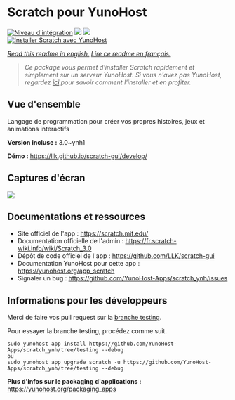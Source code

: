 # Scratch pour YunoHost

[![Niveau d'intégration](https://dash.yunohost.org/integration/scratch.svg)](https://dash.yunohost.org/appci/app/scratch) ![](https://ci-apps.yunohost.org/ci/badges/scratch.status.svg) ![](https://ci-apps.yunohost.org/ci/badges/scratch.maintain.svg)  
[![Installer Scratch avec YunoHost](https://install-app.yunohost.org/install-with-yunohost.svg)](https://install-app.yunohost.org/?app=scratch)

*[Read this readme in english.](./README.md)*
*[Lire ce readme en français.](./README_fr.md)*

> *Ce package vous permet d'installer Scratch rapidement et simplement sur un serveur YunoHost.
Si vous n'avez pas YunoHost, regardez [ici](https://yunohost.org/#/install) pour savoir comment l'installer et en profiter.*

## Vue d'ensemble

Langage de programmation pour créer vos propres histoires, jeux et animations interactifs

**Version incluse :** 3.0~ynh1

**Démo :** https://llk.github.io/scratch-gui/develop/

## Captures d'écran

![](./doc/screenshots/800px-Scratch_3.0_Éditeur.png)

## Documentations et ressources

* Site officiel de l'app : https://scratch.mit.edu/
* Documentation officielle de l'admin : https://fr.scratch-wiki.info/wiki/Scratch_3.0
* Dépôt de code officiel de l'app : https://github.com/LLK/scratch-gui
* Documentation YunoHost pour cette app : https://yunohost.org/app_scratch
* Signaler un bug : https://github.com/YunoHost-Apps/scratch_ynh/issues

## Informations pour les développeurs

Merci de faire vos pull request sur la [branche testing](https://github.com/YunoHost-Apps/scratch_ynh/tree/testing).

Pour essayer la branche testing, procédez comme suit.
```
sudo yunohost app install https://github.com/YunoHost-Apps/scratch_ynh/tree/testing --debug
ou
sudo yunohost app upgrade scratch -u https://github.com/YunoHost-Apps/scratch_ynh/tree/testing --debug
```

**Plus d'infos sur le packaging d'applications :** https://yunohost.org/packaging_apps